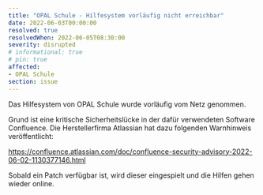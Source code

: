 ```yaml
---
title: "OPAL Schule - Hilfesystem vorläufig nicht erreichbar"
date: 2022-06-03T00:00:00
resolved: true
resolvedWhen: 2022-06-05T08:30:00
severity: disrupted
# informational: true
# pin: true 
affected:
- OPAL Schule
section: issue
---
```


Das Hilfesystem von OPAL Schule wurde vorläufig vom Netz genommen. 

Grund ist eine kritische Sicherheitslücke in der dafür verwendeten Software Confluence.
Die Herstellerfirma Atlassian hat dazu folgenden Warnhinweis veröffentlicht: 

https://confluence.atlassian.com/doc/confluence-security-advisory-2022-06-02-1130377146.html 

Sobald ein Patch verfügbar ist, wird dieser eingespielt und die Hilfen gehen wieder online.
